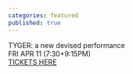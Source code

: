 ```yaml
---
categories: featured
published: true
---
```


<div class='kickstarter'>
<!-- <iframe width="250" height="120" src="http:&#x2F;&#x2F;www.kickstarter.com&#x2F;projects&#x2F;1055944000&#x2F;breakers-end-a-graphic-novel&#x2F;widget&#x2F;video.html" frameborder="0"> </iframe> -->

TYGER: a new devised performance
<br> FRI APR 11 (7:30+9:15PM) 
<br> [TICKETS HERE](https://www.artful.ly/store/events/2835)
</div>